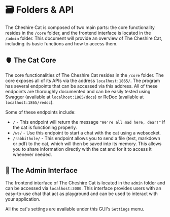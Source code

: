 # :card_file_box: Folders & API

The Cheshire Cat is composed of two main parts: the core functionality resides in the `/core` folder, and the frontend interface is located in the `/admin` folder. This document will provide an overview of The Cheshire Cat, including its basic functions and how to access them.

## :anatomical_heart: The Cat Core

The core functionalities of The Cheshire Cat resides in the `/core` folder. The core exposes all of its APIs via the address `localhost:1865/`.
The program has several endpoints that can be accessed via this address. All of these endpoints are thoroughly documented and can be easily tested using Swagger (available at `localhost:1865/docs`) or ReDoc (available at `localhost:1865/redoc`).

Some of these endpoints include:

- `/` - This endpoint will return the message `"We're all mad here, dear!"` if the cat is functioning properly.
- `/ws/` - Use this endpoint to start a chat with the cat using a websocket.
- `/rabbithole/` - This endpoint allows you to send a file (text, markdown or pdf) to the cat, which will then be saved into its memory. This allows you to share information directly with the cat and for it to access it whenever needed.

## :yarn: The Admin Interface

The frontend interface of The Cheshire Cat is located in the `admin` folder and can be accessed via `localhost:3000`. This interface provides users with an easy-to-use chat that act as playground and can be used to interact with your application.   
   
All the cat's settings are available under this GUI's `Settings` menu.